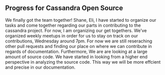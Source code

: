 ## Progress for Cassandra Open Source

We finally got the team together! Shane, Eli, I have started to organize our tasks and come together regarding our parts in contributing to the cassandra project. For now, I am organizing our get togethers. We've organized weekly meetups in order for us to stay on track on our contributions, Wednesday around 7pm. For now we are still reseraching other pull requests and finding our place on where we can contribute in regards of documentation. Furthermore, We are are looking at a large amount of source code. We have started in looking from a higher end perspective in analyzing the source code. This way we will be more effcient and precise in our documentation.
